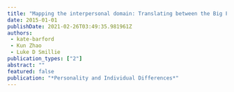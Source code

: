 ```yaml
---
title: "Mapping the interpersonal domain: Translating between the Big Five, HEXACO, and Interpersonal Circumplex"
date: 2015-01-01
publishDate: 2021-02-26T03:49:35.981961Z
authors:
 - kate-barford
 - Kun Zhao
 - Luke D Smillie
publication_types: ["2"]
abstract: ""
featured: false
publication: "*Personality and Individual Differences*"
---
```


